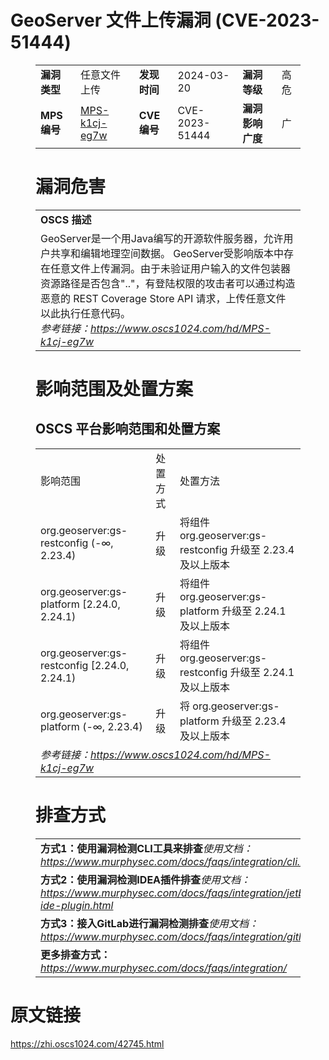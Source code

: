 # GeoServer 文件上传漏洞 (CVE-2023-51444)
<figure class="wp-block-table">
    <table>
        <tbody>
        <tr>
            <td><strong>漏洞类型</strong></td>
            <td>任意文件上传</td>
            <td><strong>发现时间</strong></td>
            <td>2024-03-20</td>
            <td><strong>漏洞等级</strong></td>
            <td>高危</td>
        </tr>
        <tr>
            <td><strong>MPS编号</strong></td>
            <td><a href="https://www.oscs1024.com/hd/MPS-k1cj-eg7w">MPS-k1cj-eg7w</a></td>
            <td><strong>CVE编号</strong></td>
            <td>CVE-2023-51444</td>
            <td><strong>漏洞影响广度</strong></td>
            <td>广</td>
        </tr>
        </tbody>
    </table>
</figure>


<figure class="wp-block-table">
    <h1 class="wp-block-heading">漏洞危害</h1>
    <table>
        <tbody>
        <tr>
            <td><strong>OSCS 描述</strong></td>
        </tr>
        <tr>
            <td>GeoServer是一个用Java编写的开源软件服务器，允许用户共享和编辑地理空间数据。
GeoServer受影响版本中存在任意文件上传漏洞。由于未验证用户输入的文件包装器资源路径是否包含".."，有登陆权限的攻击者可以通过构造恶意的 REST Coverage Store API 请求，上传任意文件以此执行任意代码。<br><em>参考链接：<a
                    href="https://www.oscs1024.com/hd/MPS-k1cj-eg7w">https://www.oscs1024.com/hd/MPS-k1cj-eg7w</a></em>
            </td>
        </tr>
        </tbody>
    </table>
</figure>


<figure class="wp-block-table alignleft">
    <h1 class="wp-block-heading">影响范围及处置方案</h1>
    <h2 class="wp-block-heading"><strong>OSCS</strong> <strong>平台影响范围和处置方案</strong></h2>
    <table>
        <tbody>
        <tr>
            <td>影响范围</td>
            <td>处置方式</td>
            <td>处置方法</td>
        </tr>
        <tr><td rowspan="1">org.geoserver:gs-restconfig (-∞, 2.23.4)</td><td>升级</td><td>将组件 org.geoserver:gs-restconfig 升级至 2.23.4 及以上版本</td></tr><tr><td rowspan="1">org.geoserver:gs-platform [2.24.0, 2.24.1)</td><td>升级</td><td>将组件 org.geoserver:gs-platform 升级至 2.24.1 及以上版本</td></tr><tr><td rowspan="1">org.geoserver:gs-restconfig [2.24.0, 2.24.1)</td><td>升级</td><td>将组件 org.geoserver:gs-restconfig 升级至 2.24.1 及以上版本</td></tr><tr><td rowspan="1">org.geoserver:gs-platform (-∞, 2.23.4)</td><td>升级</td><td>将 org.geoserver:gs-platform 升级至 2.23.4 及以上版本</td></tr>
        <tr>
            <td colspan="3"><em>参考链接：</em><em><a
                    href="https://www.oscs1024.com/hd/MPS-k1cj-eg7w">https://www.oscs1024.com/hd/MPS-k1cj-eg7w</a></em></td>
        </tr>
        </tbody>
    </table>
</figure>


<figure class="wp-block-table">
    <h1 class="wp-block-heading">排查方式</h1>
    <table>
        <tbody>
        <tr>
            <td><strong>方式1：使用漏洞检测CLI工具来排查</strong><em>使用文档：<a
                    href="https://www.murphysec.com/docs/faqs/integration/cli.html">https://www.murphysec.com/docs/faqs/integration/cli.html</a></em>
            </td>
        </tr>
        <tr>
            <td><strong>方式2：使用漏洞检测IDEA插件排查</strong><em>使用文档：<a
                    href="https://www.murphysec.com/docs/faqs/integration/jetbrains-ide-plugin.html">https://www.murphysec.com/docs/faqs/integration/jetbrains-ide-plugin.html</a></em>
            </td>
        </tr>
        <tr>
            <td><strong>方式3：接入GitLab进行漏洞检测排查</strong><em>使用文档：<a
                    href="https://www.murphysec.com/docs/faqs/integration/gitlab.html">https://www.murphysec.com/docs/faqs/integration/gitlab.html</a></em>
            </td>
        </tr>
        <tr>
            <td><strong>更多排查方式：</strong><em><a
                    href="https://www.murphysec.com/docs/faqs/integration/">https://www.murphysec.com/docs/faqs/integration/</a></em>
            </td>
        </tr>
        </tbody>
    </table>
</figure>
<h1>原文链接</h1>
<p><a href="https://zhi.oscs1024.com/42745.html">https://zhi.oscs1024.com/42745.html</a></p>